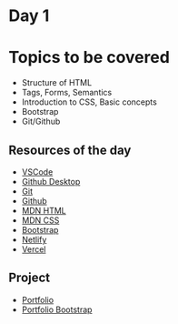# Day 1

# Topics to be covered

- Structure of HTML
- Tags, Forms, Semantics
- Introduction to CSS, Basic concepts
- Bootstrap
- Git/Github

## Resources of the day

- [VSCode](https://code.visualstudio.com/download)
- [Github Desktop](https://desktop.github.com/)
- [Git](https://git-scm.com/downloads)
- [Github](https://github.com/)
- [MDN HTML](https://developer.mozilla.org/en-US/docs/Web/HTML)
- [MDN CSS](https://developer.mozilla.org/en-US/docs/Web/CSS)
- [Bootstrap](https://getbootstrap.com/)
- [Netlify](https://www.netlify.com/)
- [Vercel](https://vercel.com/)

## Project

* [Portfolio](https://github.com/Yuvraj3905/tss-portfolio)
* [Portfolio Bootstrap](https://github.com/Yuvraj3905/tss-portfolio-bootstrap)
